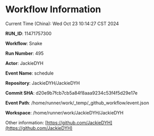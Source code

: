 # Workflow Information

Current Time (China): Wed Oct 23 10:14:27 CST 2024  

**RUN_ID**: 11471757300  

**Workflow**: Snake  

**Run Number**: 495  

**Actor**: JackieDYH  

**Event Name**: schedule  

**Repository**: JackieDYH/JackieDYH  

**Commit SHA**: d20e9b7fcb7cb5a84f8aaa9234c53f4f5d29e17e  

**Event Path**: /home/runner/work/_temp/_github_workflow/event.json  

**Workspace**: /home/runner/work/JackieDYH/JackieDYH  

Other information: [https://github.com/JackieDYH](https://github.com/JackieDYH)
